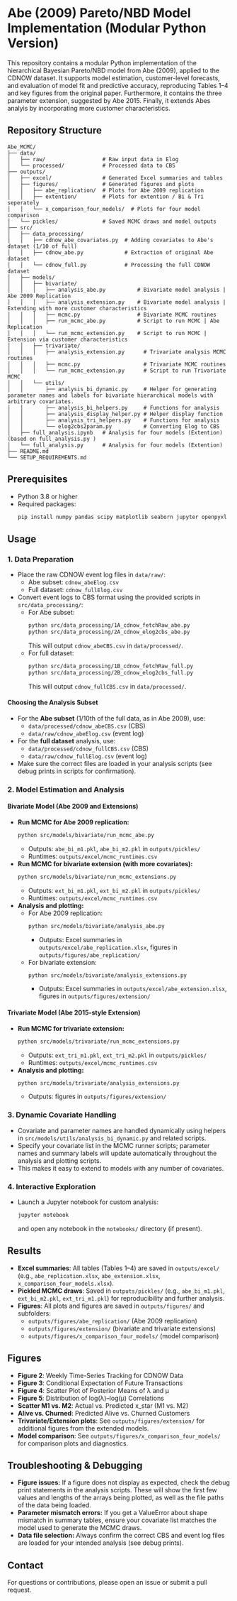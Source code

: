 # Abe (2009) Pareto/NBD Model Implementation (Modular Python Version)

This repository contains a modular Python implementation of the hierarchical Bayesian Pareto/NBD model from Abe (2009), applied to the CDNOW dataset. It supports model estimation, customer-level forecasts, and evaluation of model fit and predictive accuracy, reproducing Tables 1–4 and key figures from the original paper.
Furthermore, it contains the three parameter extension, suggested by Abe 2015. 
Finally, it extends Abes analyis by incorporating more customer characteristics.

## Repository Structure

```
Abe_MCMC/
├── data/
│   ├── raw/                  # Raw input data in Elog
│   └── processed/            # Processed data to CBS
├── outputs/
│   ├── excel/                # Generated Excel summaries and tables
│   ├── figures/              # Generated figures and plots
│   │   ├── abe_replication/  # Plots for Abe 2009 replication
│   │   ├── extention/        # Plots for extention / Bi & Tri seperately
│   │   └── x_comparison_four_models/  # Plots for four model comparison
│   └── pickles/              # Saved MCMC draws and model outputs
├── src/
│   ├── data_processing/
│   │   ├── cdnow_abe_covariates.py  # Adding covariates to Abe's dataset (1/10 of full)
│   │   ├── cdnow_abe.py             # Extraction of original Abe dataset
│   │   └── cdnow_full.py            # Processing the full CDNOW dataset
│   ├── models/
│   │   ├── bivariate/
│   │   │   ├── analysis_abe.py          # Bivariate model analysis | Abe 2009 Replication
│   │   │   ├── analysis_extension.py    # Bivariate model analysis | Extending with more customer characteristics
│   │   │   ├── mcmc.py                  # Bivariate MCMC routines
│   │   │   ├── run_mcmc_abe.py          # Script to run MCMC | Abe Replication
│   │   │   └── run_mcmc_extension.py    # Script to run MCMC | Extension via customer characteristics
│   │   ├── trivariate/
│   │   │   ├── analysis_extension.py      # Trivariate analysis MCMC routines
│   │   │   ├── mcmc.py                    # Trivariate MCMC routines
│   │   │   └── run_mcmc_extension.py      # Script to run Trivariate MCMC
│   │   └── utils/
│   │       ├── analysis_bi_dynamic.py     # Helper for generating parameter names and labels for bivariate hierarchical models with arbitrary covariates.
│   │       ├── analysis_bi_helpers.py     # Functions for analysis
│   │       ├── analysis_display_helper.py # Helper display function
│   │       ├── analysis_tri_helpers.py    # Functions for analysis
│   │       └── elog2cbs2param.py          # Converting Elog to CBS
│   ├── full_analysis.ipynb   # Analysis for four models (Extention) (based on full_analysis.py )
│   └── full_analysis.py      # Analysis for four models (Extention)
├── README.md                 
└── SETUP_REQUIREMENTS.md
```

## Prerequisites

- Python 3.8 or higher
- Required packages:
  ```bash
  pip install numpy pandas scipy matplotlib seaborn jupyter openpyxl lifetimes arviz
  ```

## Usage

### 1. Data Preparation

- Place the raw CDNOW event log files in `data/raw/`:
  - Abe subset: `cdnow_abeElog.csv`
  - Full dataset: `cdnow_fullElog.csv`
- Convert event logs to CBS format using the provided scripts in `src/data_processing/`:
  - For Abe subset:
    ```bash
    python src/data_processing/1A_cdnow_fetchRaw_abe.py
    python src/data_processing/2A_cdnow_elog2cbs_abe.py
    ```
    This will output `cdnow_abeCBS.csv` in `data/processed/`.
  - For full dataset:
    ```bash
    python src/data_processing/1B_cdnow_fetchRaw_full.py
    python src/data_processing/2B_cdnow_elog2cbs_full.py
    ```
    This will output `cdnow_fullCBS.csv` in `data/processed/`.

#### Choosing the Analysis Subset
- For the **Abe subset** (1/10th of the full data, as in Abe 2009), use:
  - `data/processed/cdnow_abeCBS.csv` (CBS)
  - `data/raw/cdnow_abeElog.csv` (event log)
- For the **full dataset** analysis, use:
  - `data/processed/cdnow_fullCBS.csv` (CBS)
  - `data/raw/cdnow_fullElog.csv` (event log)
- Make sure the correct files are loaded in your analysis scripts (see debug prints in scripts for confirmation).

### 2. Model Estimation and Analysis

#### Bivariate Model (Abe 2009 and Extensions)
- **Run MCMC for Abe 2009 replication:**
  ```bash
  python src/models/bivariate/run_mcmc_abe.py
  ```
  - Outputs: `abe_bi_m1.pkl`, `abe_bi_m2.pkl` in `outputs/pickles/`
  - Runtimes: `outputs/excel/mcmc_runtimes.csv`
- **Run MCMC for bivariate extension (with more covariates):**
  ```bash
  python src/models/bivariate/run_mcmc_extensions.py
  ```
  - Outputs: `ext_bi_m1.pkl`, `ext_bi_m2.pkl` in `outputs/pickles/`
  - Runtimes: `outputs/excel/mcmc_runtimes.csv`
- **Analysis and plotting:**
  - For Abe 2009 replication:
    ```bash
    python src/models/bivariate/analysis_abe.py
    ```
    - Outputs: Excel summaries in `outputs/excel/abe_replication.xlsx`, figures in `outputs/figures/abe_replication/`
  - For bivariate extension:
    ```bash
    python src/models/bivariate/analysis_extensions.py
    ```
    - Outputs: Excel summaries in `outputs/excel/abe_extension.xlsx`, figures in `outputs/figures/extension/`

#### Trivariate Model (Abe 2015-style Extension)
- **Run MCMC for trivariate extension:**
  ```bash
  python src/models/trivariate/run_mcmc_extensions.py
  ```
  - Outputs: `ext_tri_m1.pkl`, `ext_tri_m2.pkl` in `outputs/pickles/`
  - Runtimes: `outputs/excel/mcmc_runtimes.csv`
- **Analysis and plotting:**
  ```bash
  python src/models/trivariate/analysis_extensions.py
  ```
  - Outputs: figures in `outputs/figures/extension/`

### 3. Dynamic Covariate Handling

- Covariate and parameter names are handled dynamically using helpers in `src/models/utils/analysis_bi_dynamic.py` and related scripts.
- Specify your covariate list in the MCMC runner scripts; parameter names and summary labels will update automatically throughout the analysis and plotting scripts.
- This makes it easy to extend to models with any number of covariates.

### 4. Interactive Exploration
- Launch a Jupyter notebook for custom analysis:
  ```bash
  jupyter notebook
  ```
  and open any notebook in the `notebooks/` directory (if present).

## Results

- **Excel summaries**: All tables (Tables 1–4) are saved in `outputs/excel/` (e.g., `abe_replication.xlsx`, `abe_extension.xlsx`, `x_comparison_four_models.xlsx`).
- **Pickled MCMC draws**: Saved in `outputs/pickles/` (e.g., `abe_bi_m1.pkl`, `ext_bi_m2.pkl`, `ext_tri_m1.pkl`) for reproducibility and further analysis.
- **Figures**: All plots and figures are saved in `outputs/figures/` and subfolders:
  - `outputs/figures/abe_replication/` (Abe 2009 replication)
  - `outputs/figures/extension/` (bivariate and trivariate extensions)
  - `outputs/figures/x_comparison_four_models/` (model comparison)

## Figures

- **Figure 2**: Weekly Time-Series Tracking for CDNOW Data
- **Figure 3**: Conditional Expectation of Future Transactions
- **Figure 4**: Scatter Plot of Posterior Means of λ and μ
- **Figure 5**: Distribution of log(λ)–log(μ) Correlations
- **Scatter M1 vs. M2**: Actual vs. Predicted x_star (M1 vs. M2)
- **Alive vs. Churned**: Predicted Alive vs. Churned Customers
- **Trivariate/Extension plots**: See `outputs/figures/extension/` for additional figures from the extended models.
- **Model comparison**: See `outputs/figures/x_comparison_four_models/` for comparison plots and diagnostics.

## Troubleshooting & Debugging

- **Figure issues:** If a figure does not display as expected, check the debug print statements in the analysis scripts. These will show the first few values and lengths of the arrays being plotted, as well as the file paths of the data being loaded.
- **Parameter mismatch errors:** If you get a ValueError about shape mismatch in summary tables, ensure your covariate list matches the model used to generate the MCMC draws.
- **Data file selection:** Always confirm the correct CBS and event log files are loaded for your intended analysis (see debug prints).

## Contact

For questions or contributions, please open an issue or submit a pull request.  